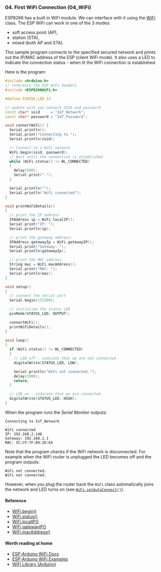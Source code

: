 ### 04. First WiFi Connection (04_WiFi)

ESP8266 has a built in WiFi module. We can interface with it using the [WiFi](https://github.com/esp8266/Arduino/blob/master/doc/esp8266wifi/station-class.md#station-class) class.
The ESP WiFi can work in one of the 3 modes:
* soft access point (AP),
* station (STA),
* mixed (both AP and STA).

This sample program connects to the specified secured network and prints out the IP/MAC address of the ESP (client WiFi mode).
It also uses a LED to indicate the connection status - when lit the WiFi connection is established.

Here is the program:

```cpp
#include <Arduino.h>
// reference the ESP WiFi headers
#include <ESP8266WiFi.h>

#define STATUS_LED 13

// update with you network SSID and password
const char* ssid     = "IoT_Network";
const char* password = "IoT_Password";

void connectWiFi() {
  Serial.println();
  Serial.print("Connecting to ");
  Serial.println(ssid);

  // Connect to a WiFi network
  WiFi.begin(ssid, password);
  // Wait until the connection is established
  while (WiFi.status() != WL_CONNECTED)
  {
    delay(500);
    Serial.print(".");
  }

  Serial.println("");
  Serial.println("WiFi connected");
}

void printWiFiDetails()
{
  // print the IP address
  IPAddress ip = WiFi.localIP();
  Serial.print("IP: ");
  Serial.println(ip);

  // print the gateway address:
  IPAddress gatewayIp = WiFi.gatewayIP();
  Serial.print("Gateway: ");
  Serial.println(gatewayIp);

  // print the MAC address
  String mac = WiFi.macAddress();
  Serial.print("MAC: ");
  Serial.println(mac);
}

void setup()
{
  // connect the serial port
  Serial.begin(115200);

  // initialize the status LED
  pinMode(STATUS_LED, OUTPUT);

  connectWiFi();
  printWiFiDetails();
}

void loop()
{
  if (WiFi.status() != WL_CONNECTED)
  {
    // LED off - indicate that we are not connected
    digitalWrite(STATUS_LED, LOW);

    Serial.println("WiFi not connected.");
    delay(1000);
    return;
  }

  // LED on - indicate that we are connected
  digitalWrite(STATUS_LED, HIGH);
}
```

When the program runs the *Serial Monitor* outputs:
```
Connecting to IoT_Network
..
WiFi connected
IP: 192.168.2.148
Gateway: 192.168.2.1
MAC: 5C:CF:7F:89:2D:E4
```

Note that the program checks if the WiFi network is disconnected.
For example when the WiFi router is unplugged the LED becomes off and the program outputs:
```
WiFi not connected.
WiFi not connected.
```

However, when you plug the router back the `WiFi` class automatically joins the network and LED turns on (see [`WiFi.setAutoConnect()`](https://github.com/esp8266/Arduino/blob/master/doc/esp8266wifi/station-class.md#setautoconnect)).

#### Reference
* [WiFi.begin()](https://github.com/esp8266/Arduino/blob/master/doc/esp8266wifi/station-class.md#begin)
* [WiFi.status()](https://github.com/esp8266/Arduino/blob/master/doc/esp8266wifi/station-class.md#status)
* [WiFi.localIP()](https://github.com/esp8266/Arduino/blob/master/doc/esp8266wifi/station-class.md#localip)
* [WiFi.gatewayIP()](https://github.com/esp8266/Arduino/blob/master/doc/esp8266wifi/station-class.md#gatewayip)
* [WiFi.macAddress()](https://github.com/esp8266/Arduino/blob/master/doc/esp8266wifi/station-class.md#macaddress)

#### Worth reading at home
* [ESP-Arduino WiFi Docs](https://github.com/esp8266/Arduino/blob/master/doc/esp8266wifi/station-class.md)
* [ESP-Arduino WiFi Examples](https://github.com/esp8266/Arduino/tree/master/libraries/ESP8266WiFi/examples)
* [WiFi Library (Arduino)](https://www.arduino.cc/en/Reference/WiFi)

